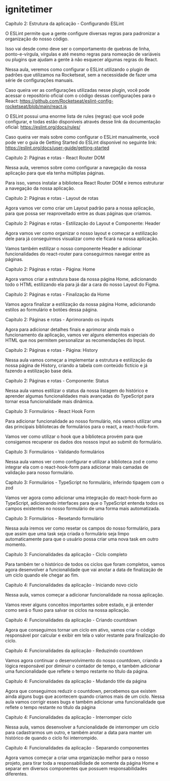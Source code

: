 # ignitetimer

Capítulo 2: Estrutura da aplicação - Configurando ESLint

O ESLint permite que a gente configure diversas regras para padronizar a organização do nosso código.

Isso vai desde como deve ser o comportamento de quebras de linha, ponto-e-vírgula, vírgulas e até mesmo regras para nomeação de variáveis ou plugins que ajudam a gente à não esquecer algumas regras do React.

Nessa aula, veremos como configurar o ESLint utilizando o plugin de padrões que utilizamos na Rocketseat, sem a necessidade de fazer uma série de configurações manuais.

Caso queira ver as configurações utilizadas nesse plugin, você pode acessar o repositório oficial com o código dessas configurações para o React: https://github.com/Rocketseat/eslint-config-rocketseat/blob/main/react.js

O ESLint possui uma enorme lista de rules (regras) que você pode configurar, e todas estão disponíveis através desse link da documentação oficial: https://eslint.org/docs/rules/

Caso queira ver mais sobre como configurar o ESLint manualmente, você pode ver o guia de Getting Started do ESLint disponível no seguinte link: https://eslint.org/docs/user-guide/getting-started


Capitulo 2: Páginas e rotas - React Router DOM

Nessa aula, veremos sobre como configurar a navegação da nossa aplicação para que ela tenha múltiplas páginas.

Para isso, vamos instalar a biblioteca React Router DOM e iremos estruturar a navegação da nossa aplicação.


Capitulo 2: Páginas e rotas - Layout de rotas

Agora vamos ver como criar um Layout padrão para a nossa aplicação, para que possa ser reaproveitado entre as duas páginas que criamos.


Capitulo 2: Páginas e rotas - Estilização do Layout e Componente: Header

Agora vamos ver como organizar o nosso layout e começar a estilização dele para já conseguirmos visualizar como ele ficará na nossa aplicação.

Vamos também estilizar o nosso componente Header e adicionar funcionalidades do react-router para conseguirmos navegar entre as páginas.


Capitulo 2: Páginas e rotas - Página: Home

Agora vamos criar a estrutura base da nossa página Home, adicionando todo o HTML estilizando ela para já dar a cara do nosso Layout do Figma.


Capitulo 2: Páginas e rotas - Finalização da Home

Vamos agora finalizar a estilização da nossa página Home, adicionando estilos ao formulário e botões dessa página.

Capitulo 2: Páginas e rotas - Aprimorando os inputs

Agora para adicionar detalhes finais e aprimorar ainda mais o funcionamento da aplicação, vamos ver alguns elementos especiais do HTML que nos permitem personalizar as recomendações do Input.


Capitulo 2: Páginas e rotas - Página: History

Nessa aula vamos começar a implementar a estrutura e estilização da nossa página de History, criando a tabela com conteúdo fictício e já fazendo a estilização base dela.


Capitulo 2: Páginas e rotas - Componente: Status

Nessa aula vamos estilizar o status da nossa listagem do histórico e aprender algumas funcionalidades mais avançadas do TypeScript para tornar essa funcionalidade mais dinâmica.


Capitulo 3: Formulários - React Hook Form

Para adicionar funcionalidade ao nosso formulário, nós vamos utilizar uma das principais bibliotecas de formulários para o react, a react-hook-form.

Vamos ver como utilizar o hook que a biblioteca provém para que consigamos recuperar os dados dos nossos input ao submit do formulário.


Capitulo 3: Formulários - Validando formulários

Nessa aula vamos ver como configurar e utilizar a biblioteca zod e como integrar ela com o react-hook-form para adicionar mais camadas de validação para nosso formulário.


Capitulo 3: Formulários - TypeScript no formulário, inferindo tipagem com o zod

Vamos ver agora como adicionar uma integração do react-hook-form ao TypeScript, adicionando interfaces para que o TypeScript entenda todos os campos existentes no nosso formulário de uma forma mais automatizada.


Capitulo 3: Formulários - Resetando formulário

Nessa aula iremos ver como resetar os campos do nosso formulário, para que assim que uma task seja criada o formulário seja limpo automaticamente para que o usuário possa criar uma nova task em outro momento.


Capitulo 3: Funcionalidades da aplicação - Ciclo completo

Para também ter o histórico de todos os ciclos que foram completos, vamos agora desenvolver a funcionalidade que vai anotar a data de finalização de um ciclo quando ele chegar ao fim.


Capitulo 4: Funcionalidades da aplicação - Iniciando novo ciclo

Nessa aula, vamos começar a adicionar funcionalidade na nossa aplicação.

Vamos rever alguns conceitos importantes sobre estado, e já entender como será o fluxo para salvar os ciclos na nossa aplicação.



Capitulo 4: Funcionalidades da aplicação - Criando countdown

Agora que conseguimos tornar um ciclo em ativo, vamos criar o código responsável por calcular e exibir em tela o valor restante para finalização do ciclo.



Capitulo 4: Funcionalidades da aplicação - Reduzindo countdown

Vamos agora continuar o desenvolvimento do nosso countdown, criando a lógica responsável por diminuir o contador de tempo, e também adicionar uma funcionalidade que reflete o tempo restante no título da página.



Capitulo 4: Funcionalidades da aplicação - Mudando title da página

Agora que conseguimos reduzir o countdown, percebemos que existem ainda alguns bugs que acontecem quando criamos mais de um ciclo. Nessa aula vamos corrigir esses bugs e também adicionar uma funcionalidade que reflete o tempo restante no título da página


Capitulo 4: Funcionalidades da aplicação - Interromper ciclo

Nessa aula, vamos desenvolver a funcionalidade de interromper um ciclo para cadastrarmos um outro, e também anotar a data para manter um histórico de quando o ciclo foi interrompido.



Capitulo 4: Funcionalidades da aplicação - Separando componentes

Agora vamos começar a criar uma organização melhor para o nosso projeto, para tirar toda a responsabilidade de somente da página Home e separar em diversos componentes que possuem responsabilidades diferentes.





